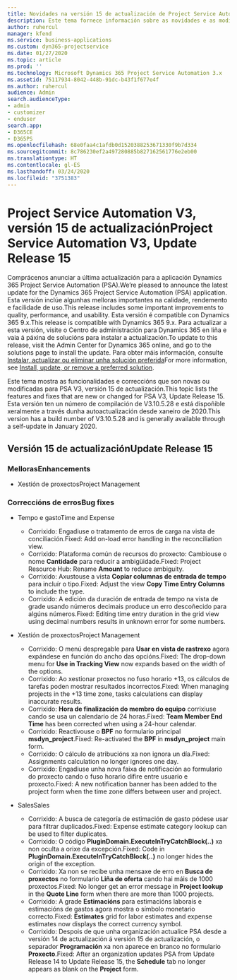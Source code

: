 ```yaml
---
title: Novidades na versión 15 de actualización de Project Service Automation, V3
description: Este tema fornece información sobre as novidades e as modificacións na versión 15 de actualización de Project Service Automation, V3.
author: ruhercul
manager: kfend
ms.service: business-applications
ms.custom: dyn365-projectservice
ms.date: 01/27/2020
ms.topic: article
ms.prod: ''
ms.technology: Microsoft Dynamics 365 Project Service Automation 3.x
ms.assetid: 75117934-8042-448b-91dc-b43f1f677e4f
ms.author: ruhercul
audience: Admin
search.audienceType:
- admin
- customizer
- enduser
search.app:
- D365CE
- D365PS
ms.openlocfilehash: 68e0faa4c1afdb0d1520388253671330f9b7d334
ms.sourcegitcommit: 8c786230ef2a497280885b827162561776e2eb00
ms.translationtype: HT
ms.contentlocale: gl-ES
ms.lasthandoff: 03/24/2020
ms.locfileid: "3751383"
---
```

# <a name="project-service-automation-v3-update-release-15"></a><span data-ttu-id="95f31-103">Project Service Automation V3, versión 15 de actualización</span><span class="sxs-lookup"><span data-stu-id="95f31-103">Project Service Automation V3, Update Release 15</span></span>

<span data-ttu-id="95f31-104">Comprácenos anunciar a última actualización para a aplicación Dynamics 365 Project Service Automation (PSA).</span><span class="sxs-lookup"><span data-stu-id="95f31-104">We’re pleased to announce the latest update for the Dynamics 365 Project Service Automation (PSA) application.</span></span> <span data-ttu-id="95f31-105">Esta versión inclúe algunhas melloras importantes na calidade, rendemento e facilidade de uso.</span><span class="sxs-lookup"><span data-stu-id="95f31-105">This release includes some important improvements to quality, performance, and usability.</span></span> <span data-ttu-id="95f31-106">Esta versión é compatible con Dynamics 365 9.x.</span><span class="sxs-lookup"><span data-stu-id="95f31-106">This release is compatible with Dynamics 365 9.x.</span></span> <span data-ttu-id="95f31-107">Para actualizar a esta versión, visite o Centro de administración para Dynamics 365 en liña e vaia á páxina de solucións para instalar a actualización.</span><span class="sxs-lookup"><span data-stu-id="95f31-107">To update to this release, visit the Admin Center for Dynamics 365 online, and go to the solutions page to install the update.</span></span> <span data-ttu-id="95f31-108">Para obter máis información, consulte [Instalar, actualizar ou eliminar unha solución preferida](https://docs.microsoft.com/power-platform/admin/install-remove-preferred-solution)</span><span class="sxs-lookup"><span data-stu-id="95f31-108">For more information, see [Install, update, or remove a preferred solution](https://docs.microsoft.com/power-platform/admin/install-remove-preferred-solution).</span></span>

<span data-ttu-id="95f31-109">Este tema mostra as funcionalidades e correccións que son novas ou modificadas para PSA V3, versión 15 de actualización.</span><span class="sxs-lookup"><span data-stu-id="95f31-109">This topic lists the features and fixes that are new or changed for PSA V3, Update Release 15.</span></span> <span data-ttu-id="95f31-110">Esta versión ten un número de compilación de V3.10.5.28 e está dispoñible xeralmente a través dunha autoactualización desde xaneiro de 2020.</span><span class="sxs-lookup"><span data-stu-id="95f31-110">This version has a build number of V3.10.5.28 and is generally available through a self-update in January 2020.</span></span>

## <a name="update-release-15"></a><span data-ttu-id="95f31-111">Versión 15 de actualización</span><span class="sxs-lookup"><span data-stu-id="95f31-111">Update Release 15</span></span> 

### <a name="enhancements"></a><span data-ttu-id="95f31-112">Melloras</span><span class="sxs-lookup"><span data-stu-id="95f31-112">Enhancements</span></span>

- <span data-ttu-id="95f31-113">Xestión de proxectos</span><span class="sxs-lookup"><span data-stu-id="95f31-113">Project Management</span></span>

### <a name="bug-fixes"></a><span data-ttu-id="95f31-114">Correccións de erros</span><span class="sxs-lookup"><span data-stu-id="95f31-114">Bug fixes</span></span>

- <span data-ttu-id="95f31-115">Tempo e gasto</span><span class="sxs-lookup"><span data-stu-id="95f31-115">Time and Expense</span></span>

  - <span data-ttu-id="95f31-116">Corrixido: Engadiuse o tratamento de erros de carga na vista de conciliación.</span><span class="sxs-lookup"><span data-stu-id="95f31-116">Fixed: Add on-load error handling in the reconciliation view.</span></span>
  - <span data-ttu-id="95f31-117">Corrixido: Plataforma común de recursos do proxecto: Cambiouse o nome **Cantidade** para reducir a ambigüidade.</span><span class="sxs-lookup"><span data-stu-id="95f31-117">Fixed: Project Resource Hub: Rename **Amount** to reduce ambiguity.</span></span>
  - <span data-ttu-id="95f31-118">Corrixido: Axustouse a vista **Copiar columnas de entrada de tempo** para incluír o tipo.</span><span class="sxs-lookup"><span data-stu-id="95f31-118">Fixed: Adjust the view **Copy Time Entry Columns** to include the type.</span></span>
  - <span data-ttu-id="95f31-119">Corrixido: A edición da duración de entrada de tempo na vista de grade usando números decimais produce un erro descoñecido para algúns números.</span><span class="sxs-lookup"><span data-stu-id="95f31-119">Fixed: Editing time entry duration in the grid view using decimal numbers results in unknown error for some numbers.</span></span>

- <span data-ttu-id="95f31-120">Xestión de proxectos</span><span class="sxs-lookup"><span data-stu-id="95f31-120">Project Management</span></span>

  - <span data-ttu-id="95f31-121">Corrixido: O menú despregable para **Usar en vista de rastrexo** agora expándese en función do ancho das opcións.</span><span class="sxs-lookup"><span data-stu-id="95f31-121">Fixed: The drop-down menu for **Use in Tracking View** now expands based on the width of the options.</span></span>
  - <span data-ttu-id="95f31-122">Corrixido: Ao xestionar proxectos no fuso horario +13, os cálculos de tarefas poden mostrar resultados incorrectos.</span><span class="sxs-lookup"><span data-stu-id="95f31-122">Fixed: When managing projects in the +13 time zone, tasks calculations can display inaccurate results.</span></span>
  - <span data-ttu-id="95f31-123">Corrixido: **Hora de finalización do membro do equipo** corrixiuse cando se usa un calendario de 24 horas.</span><span class="sxs-lookup"><span data-stu-id="95f31-123">Fixed: **Team Member End Time** has been corrected when using a 24-hour calendar.</span></span>
  - <span data-ttu-id="95f31-124">Corrixido: Reactivouse o **BPF** no formulario principal **msdyn_project**.</span><span class="sxs-lookup"><span data-stu-id="95f31-124">Fixed: Re-activated the **BPF** in **msdyn_project** main form.</span></span>
  - <span data-ttu-id="95f31-125">Corrixido: O cálculo de atribucións xa non ignora un día.</span><span class="sxs-lookup"><span data-stu-id="95f31-125">Fixed: Assignments calculation no longer ignores one day.</span></span>
  - <span data-ttu-id="95f31-126">Corrixido: Engadiuse unha nova faixa de notificación ao formulario do proxecto cando o fuso horario difire entre usuario e proxecto.</span><span class="sxs-lookup"><span data-stu-id="95f31-126">Fixed: A new notification banner has been added to the project form when the time zone differs between user and project.</span></span>

- <span data-ttu-id="95f31-127">Sales</span><span class="sxs-lookup"><span data-stu-id="95f31-127">Sales</span></span>

  - <span data-ttu-id="95f31-128">Corrixido: A busca de categoría de estimación de gasto pódese usar para filtrar duplicados.</span><span class="sxs-lookup"><span data-stu-id="95f31-128">Fixed: Expense estimate category lookup can be used to filter duplicates.</span></span>
  - <span data-ttu-id="95f31-129">Corrixido: O código **PluginDomain.ExecuteInTryCatchBlock(..)** xa non oculta a orixe da excepción.</span><span class="sxs-lookup"><span data-stu-id="95f31-129">Fixed: Code in **PluginDomain.ExecuteInTryCatchBlock(..)** no longer hides the origin of the exception.</span></span>
  - <span data-ttu-id="95f31-130">Corrixido: Xa non se recibe unha mensaxe de erro en **Busca de proxectos** no formulario **Liña de oferta** cando hai máis de 1000 proxectos.</span><span class="sxs-lookup"><span data-stu-id="95f31-130">Fixed: No longer get an error message in **Project lookup** in the **Quote Line** form when there are more than 1000 projects.</span></span>
  - <span data-ttu-id="95f31-131">Corrixido: A grade **Estimacións** para estimacións laborais e estimacións de gastos agora mostra o símbolo monetario correcto.</span><span class="sxs-lookup"><span data-stu-id="95f31-131">Fixed: **Estimates** grid for labor estimates and expense estimates now displays the correct currency symbol.</span></span>
  - <span data-ttu-id="95f31-132">Corrixido: Despois de que unha organización actualice PSA desde a versión 14 de actualización á versión 15 de actualización, o separador **Programación** xa non aparece en branco no formulario **Proxecto**.</span><span class="sxs-lookup"><span data-stu-id="95f31-132">Fixed: After an organization updates PSA from Update Release 14 to Update Release 15, the **Schedule** tab no longer appears as blank on the **Project** form.</span></span>
